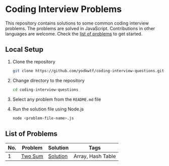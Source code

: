 # Coding Interview Problems

This repository contains solutions to some common coding interview problems. The problems are solved in JavaScript. Contributions in other languages are welcome. Check the [list of problems](#list-of-problems) to get started.

## Local Setup

1. Clone the repository

   ```bash
   git clone https://github.com/yodkwtf/coding-interview-questions.git
   ```

2. Change directory to the repository

   ```bash
   cd coding-interview-questions
   ```

3. Select any problem from the `README.md` file

4. Run the solution file using Node.js

   ```bash
   node <problem-file-name>.js
   ```

## List of Problems

| No. | Problem                 | Solution                 | Tags              |
| --- | ----------------------- | ------------------------ | ----------------- |
| 1   | [Two Sum](./two-sum.js) | [Solution](./two-sum.js) | Array, Hash Table |
